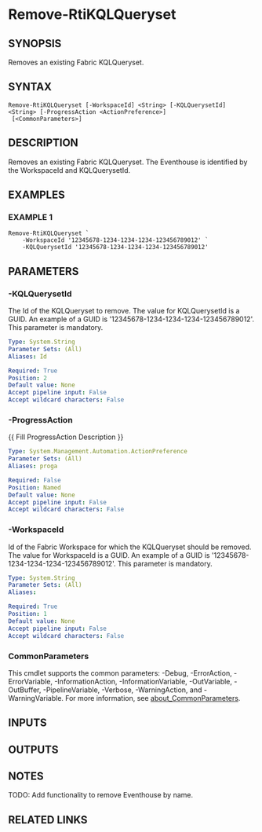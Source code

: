 # Remove-RtiKQLQueryset

## SYNOPSIS
Removes an existing Fabric KQLQueryset.

## SYNTAX

```
Remove-RtiKQLQueryset [-WorkspaceId] <String> [-KQLQuerysetId] <String> [-ProgressAction <ActionPreference>]
 [<CommonParameters>]
```

## DESCRIPTION
Removes an existing Fabric KQLQueryset.
The Eventhouse is identified by the WorkspaceId and KQLQuerysetId.

## EXAMPLES

### EXAMPLE 1
```
Remove-RtiKQLQueryset `
    -WorkspaceId '12345678-1234-1234-1234-123456789012' `
    -KQLQuerysetId '12345678-1234-1234-1234-123456789012'
```

## PARAMETERS

### -KQLQuerysetId
The Id of the KQLQueryset to remove.
The value for KQLQuerysetId is a GUID.
An example of a GUID is '12345678-1234-1234-1234-123456789012'.
This parameter is mandatory.

```yaml
Type: System.String
Parameter Sets: (All)
Aliases: Id

Required: True
Position: 2
Default value: None
Accept pipeline input: False
Accept wildcard characters: False
```

### -ProgressAction
{{ Fill ProgressAction Description }}

```yaml
Type: System.Management.Automation.ActionPreference
Parameter Sets: (All)
Aliases: proga

Required: False
Position: Named
Default value: None
Accept pipeline input: False
Accept wildcard characters: False
```

### -WorkspaceId
Id of the Fabric Workspace for which the KQLQueryset should be removed.
The value for WorkspaceId is a GUID. 
An example of a GUID is '12345678-1234-1234-1234-123456789012'.
This parameter is mandatory.

```yaml
Type: System.String
Parameter Sets: (All)
Aliases:

Required: True
Position: 1
Default value: None
Accept pipeline input: False
Accept wildcard characters: False
```

### CommonParameters
This cmdlet supports the common parameters: -Debug, -ErrorAction, -ErrorVariable, -InformationAction, -InformationVariable, -OutVariable, -OutBuffer, -PipelineVariable, -Verbose, -WarningAction, and -WarningVariable. For more information, see [about_CommonParameters](http://go.microsoft.com/fwlink/?LinkID=113216).

## INPUTS

## OUTPUTS

## NOTES
TODO: Add functionality to remove Eventhouse by name.

## RELATED LINKS
